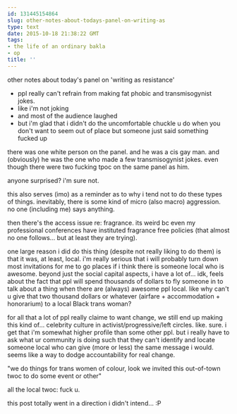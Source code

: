 ```yaml
---
id: 131445154864
slug: other-notes-about-todays-panel-on-writing-as
type: text
date: 2015-10-18 21:38:22 GMT
tags:
- the life of an ordinary bakla
- op
title: ''
---
```

other notes about today's panel on 'writing as resistance'

- ppl really can't refrain from making fat phobic and transmisogynist jokes.
- like i'm not joking
- and most of the audience laughed
- but i'm glad that i didn't do the uncomfortable chuckle u do when you don't want to seem out of place but someone just said something fucked up

there was one white person on the panel. and he was a cis gay man. and (obviously) he was the one who made a few transmisogynist jokes. even though there were two fucking tpoc on the same panel as him. 

anyone surprised? i'm sure not.

this also serves (imo) as a reminder as to why i tend not to do these types of things. inevitably, there is some kind of micro (also macro) aggression. no one (including me) says anything.

then there's the access issue re: fragrance. its weird bc even my professional conferences have instituted fragrance free policies (that almost no one follows... but at least they are trying).

one large reason i did do this thing (despite not really liking to do them) is that it was, at least, local. i'm really serious that i will probably turn down most invitations for me to go places if i think there is someone local who is awesome. beyond just the social capital aspects, i have a lot of... idk, feels about the fact that ppl will spend thousands of dollars to fly someone in to talk about a thing when there are (always) awesome ppl local. like why can't u give that two thousand dollars or whatever (airfare + accommodation + honorarium) to a local Black trans woman?

for all that a lot of ppl really claime to want change, we still end up making this kind of... celebrity culture in activist/progressive/left circles. like. sure. i get that i'm somewhat higher profile than some other ppl. but i really have to ask what ur community is doing such that they can't identify and locate someone local who can give (more or less) the same message i would. seems like a way to dodge accountability for real change.

"we do things for trans women of colour, look we invited this out-of-town twoc to do some event or other"

all the local twoc: fuck u.

this post totally went in a direction i didn't intend... :P